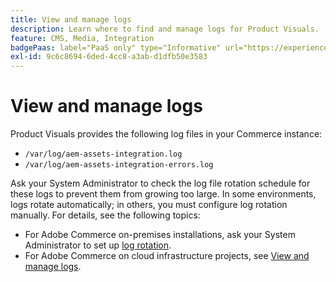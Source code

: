 ```yaml
---
title: View and manage logs
description: Learn where to find and manage logs for Product Visuals.
feature: CMS, Media, Integration
badgePaas: label="PaaS only" type="Informative" url="https://experienceleague.adobe.com/en/docs/commerce/user-guides/product-solutions" tooltip="Applies to Adobe Commerce on Cloud projects (Adobe-managed PaaS infrastructure) and on-premises projects only."
exl-id: 9c6c8694-6ded-4cc8-a3ab-d1dfb50e3583
---
```

# View and manage logs

Product Visuals provides the following log files in your Commerce instance:

- `/var/log/aem-assets-integration.log`
- `/var/log/aem-assets-integration-errors.log`

Ask your System Administrator to check the log file rotation schedule for these logs to prevent them from growing too large. In some environments, logs rotate automatically; in others, you must configure log rotation manually.  For details, see the following topics:

- For Adobe Commerce on-premises installations, ask your System Administrator to set up [log rotation](https://experienceleague.adobe.com/docs/commerce-operations/installation-guide/next-steps/configuration.html#server-settings).
- For Adobe Commerce on cloud infrastructure projects, see [View and manage logs](https://experienceleague.adobe.com/docs/commerce-cloud-service/user-guide/develop/test/log-locations.html).
